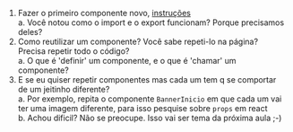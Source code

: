 1. Fazer o primeiro componente novo, [instruções](https://github.com/tecMTST/intensivo-react-2023/blob/main/semana-2/criando_componente.md)<br>
  a. Você notou como o import e o export funcionam? Porque precisamos deles?
2. Como reutilizar um componente? Você sabe repeti-lo na página? Precisa repetir todo o código?<br>
  a. O que é 'definir' um componente, e o que é 'chamar' um componente?
3. E se eu quiser repetir componentes mas cada um tem q se comportar de um jeitinho diferente?<br>
  a. Por exemplo, repita o componente `BannerInicio` em que cada um vai ter uma imagem diferente, para isso pesquise sobre `props` em react<br>
  b. Achou dificil? Não se preocupe. Isso vai ser tema da próxima aula ;-)<br>
